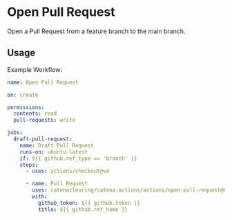 # Open Pull Request

Open a Pull Request from a feature branch to the main branch.

## Usage

Example Workflow:

```yaml
name: Open Pull Request

on: create

permissions:
  contents: read
  pull-requests: write

jobs:
  draft-pull-request:
    name: Draft Pull Request
    runs-on: ubuntu-latest
    if: ${{ github.ref_type == 'branch' }}
    steps:
      - uses: actions/checkout@v4

      - name: Pull Request
        uses: catenaclearing/catena-actions/actions/open-pull-request@0
        with:
          github_token: ${{ github.token }}
          title: ${{ github.ref_name }}
```
